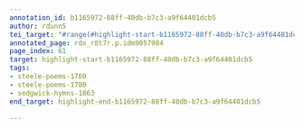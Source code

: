 ```yaml
---
annotation_id: b1165972-88ff-40db-b7c3-a9f64401dcb5
author: rdunn5
tei_target: "#range(#highlight-start-b1165972-88ff-40db-b7c3-a9f64401dcb5, #highlight-end-b1165972-88ff-40db-b7c3-a9f64401dcb5)"
annotated_page: rdx_r8t7r.p.idm9057984
page_index: 61
target: highlight-start-b1165972-88ff-40db-b7c3-a9f64401dcb5
tags:
- steele-poems-1760
- steele-poems-1780
- sedgwick-hymns-1863
end_target: highlight-end-b1165972-88ff-40db-b7c3-a9f64401dcb5

---
```

